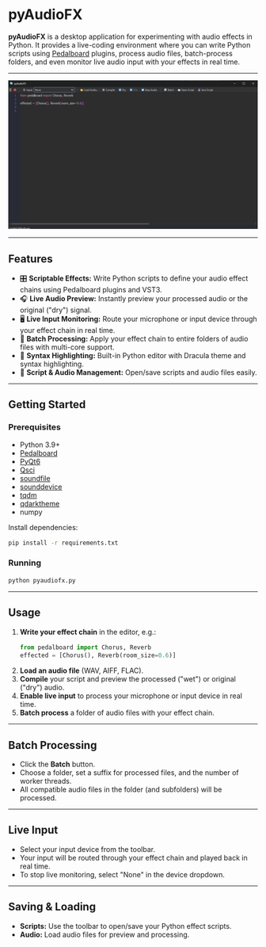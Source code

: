 # pyAudioFX

**pyAudioFX** is a desktop application for experimenting with audio effects in Python. It provides a live-coding environment where you can write Python scripts using [Pedalboard](https://github.com/spotify/pedalboard) plugins, process audio files, batch-process folders, and even monitor live audio input with your effects in real time.

---

![pyAudioFX Screenshot](shot.png)

---

## Features

- 🎛️ **Scriptable Effects:** Write Python scripts to define your audio effect chains using Pedalboard plugins and VST3.
- 🎧 **Live Audio Preview:** Instantly preview your processed audio or the original ("dry") signal.
- 🖥️ **Live Input Monitoring:** Route your microphone or input device through your effect chain in real time.
- 📂 **Batch Processing:** Apply your effect chain to entire folders of audio files with multi-core support.
- 📝 **Syntax Highlighting:** Built-in Python editor with Dracula theme and syntax highlighting.
- 💾 **Script & Audio Management:** Open/save scripts and audio files easily.

---

## Getting Started

### Prerequisites

- Python 3.9+
- [Pedalboard](https://github.com/spotify/pedalboard)
- [PyQt6](https://pypi.org/project/PyQt6/)
- [Qsci](https://pypi.org/project/QScintilla/)
- [soundfile](https://pypi.org/project/PySoundFile/)
- [sounddevice](https://pypi.org/project/sounddevice/)
- [tqdm](https://pypi.org/project/tqdm/)
- [qdarktheme](https://pypi.org/project/qdarktheme/)
- numpy

Install dependencies:

```sh
pip install -r requirements.txt
```

### Running

```sh
python pyaudiofx.py
```

---

## Usage

1. **Write your effect chain** in the editor, e.g.:
    ```python
    from pedalboard import Chorus, Reverb
    effected = [Chorus(), Reverb(room_size=0.6)]
    ```
2. **Load an audio file** (WAV, AIFF, FLAC).
3. **Compile** your script and preview the processed ("wet") or original ("dry") audio.
4. **Enable live input** to process your microphone or input device in real time.
5. **Batch process** a folder of audio files with your effect chain.

---

## Batch Processing

- Click the **Batch** button.
- Choose a folder, set a suffix for processed files, and the number of worker threads.
- All compatible audio files in the folder (and subfolders) will be processed.

---

## Live Input

- Select your input device from the toolbar.
- Your input will be routed through your effect chain and played back in real time.
- To stop live monitoring, select "None" in the device dropdown.

---

## Saving & Loading

- **Scripts:** Use the toolbar to open/save your Python effect scripts.
- **Audio:** Load audio files for preview and processing.